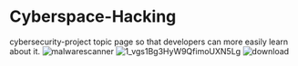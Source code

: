 # Cyberspace-Hacking
 cybersecurity-project topic page so that developers can more easily learn about it. 
![malwarescanner](https://github.com/SudhamaAnonymous/Cyberspace-Hacking/assets/152418947/c4843dcf-f972-4330-b111-ef46805a1b08)
![1_vgs1Bg3HyW9QfimoUXN5Lg](https://github.com/SudhamaAnonymous/Cyberspace-Hacking/assets/152418947/eacae109-6015-4f9f-9ff6-ffb07f077a75)
![download](https://github.com/SudhamaAnonymous/Cyberspace-Hacking/assets/152418947/effbfc18-d9c4-4b5d-b871-634e8f500de2)
